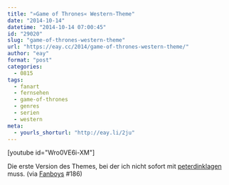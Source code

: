 ```yaml
---
title: "»Game of Thrones« Western-Theme"
date: "2014-10-14"
datetime: "2014-10-14 07:00:45"
id: "29020"
slug: "game-of-thrones-western-theme"
url: "https://eay.cc/2014/game-of-thrones-western-theme/"
author: "eay"
format: "post"
categories:
  - 0815
tags:
  - fanart
  - fernsehen
  - game-of-thrones
  - genres
  - serien
  - western
meta:
  - yourls_shorturl: "http://eay.li/2ju"
---
```


\[youtube id="Wro0VE6i-XM"\]

Die erste Version des Themes, bei der ich nicht sofort mit [peterdinklagen](http://youtu.be/idVozGXbn2Y) muss. (via [Fanboys](http://fanboys.fm/) #186)
